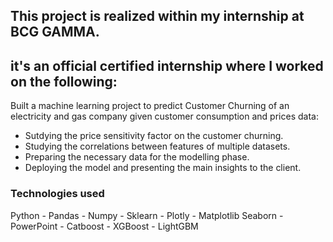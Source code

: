 ## This project  is realized within my internship at BCG GAMMA.<br>
## it's an official certified internship where I worked on the following:<br>
Built a machine learning project to predict Customer Churning of an
electricity and gas company given customer consumption and prices data: <br>
* Sutdying the price sensitivity factor on the customer churning.
* Studying the correlations between features of multiple datasets.
* Preparing the necessary data for the modelling phase.
* Deploying the model and presenting the main insights to the client.
### Technologies used
Python - Pandas - Numpy - Sklearn - Plotly - Matplotlib
Seaborn - PowerPoint - Catboost - XGBoost - LightGBM
